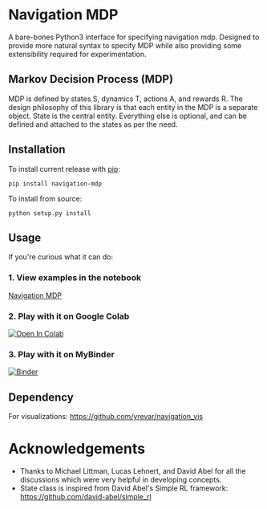 # Navigation MDP

A bare-bones Python3 interface for specifying navigation mdp. Designed to provide more natural syntax to specify MDP while also providing some extensibility required for experimentation. 

## Markov Decision Process (MDP)

MDP is defined by states S, dynamics T, actions A, and rewards R. The design philosophy of this library is that each entity in the MDP is a separate object. State is the central entity. Everything else is optional, and can be defined and attached to the states as per the need.

## Installation

To install current release with [pip](https://pypi.python.org/pypi/pip):

    pip install navigation-mdp


To install from source:

    python setup.py install



## Usage
If you're curious what it can do:

### 1. View examples in the notebook
[Navigation MDP](https://github.com/yrevar/navigation_mdp/blob/master/navigation_mdp.ipynb)

### 2. Play with it on Google Colab
[![Open In Colab](https://colab.research.google.com/assets/colab-badge.svg)](https://colab.research.google.com/github/yrevar/navigation_mdp/blob/master/navigation_mdp.ipynb)
    

### 3. Play with it on MyBinder
[![Binder](https://mybinder.org/badge_logo.svg)](https://mybinder.org/v2/gh/yrevar/navigation_mdp/master?urlpath=https%3A%2F%2Fgithub.com%2Fyrevar%2Fnavigation_mdp%2Fblob%2Fmaster%2Fnavigation_mdp.ipynb)

## Dependency
For visualizations: https://github.com/yrevar/navigation_vis

# Acknowledgements
- Thanks to Michael Littman, Lucas Lehnert, and David Abel for all the discussions which were very helpful in developing concepts.       
- State class is inspired from David Abel's Simple RL framework: https://github.com/david-abel/simple_rl 


